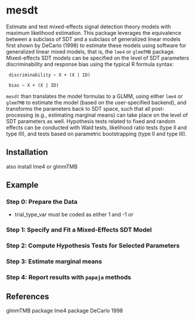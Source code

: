 # mesdt

Estimate and test mixed-effects signal detection theory models with maximum likelihood estimation. This package leverages the equivalence between a subclass of SDT and a subclass of generalized linear models first shown by DeCarlo (1998) to estimate these models using software for generalized linear mixed models, that is, the `lme4` or `glmmTMB` package. 
Mixed-effects SDT models can be specified on the level of SDT parameters discriminability and response bias using the typical R formula syntax:

` discriminability ~ X + (X | ID)`

` bias ~ X + (X | ID)` 

`mesdt` than translates the model formulas to a GLMM, using either `lme4` or `glmmTMB` to estimate the model (based on the user-specified backend), and transforms the parameters back to SDT space, such that all post-processing (e.g., estimating marginal means) can take place on the level of SDT parameters as well. Hypothesis tests related to fixed and random effects can be conducted with Wald tests, likelihood ratio tests (type II and type III), and tests based on parametric bootstrapping (type II and type III). 

## Installation

also install lme4 or glmmTMB

## Example

### Step 0: Prepare the Data

+ trial_type_var must be coded as either 1 and -1 or 



### Step 1: Specify and Fit a Mixed-Effects SDT Model

### Step 2: Compute Hypothesis Tests for Selected Parameters

### Step 3: Estimate marginal means

### Step 4: Report results with `papaja` methods

## References

glmmTMB package
lme4 package
DeCarlo 1998
